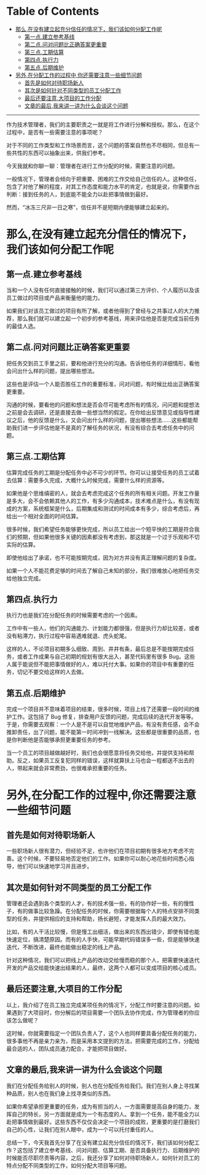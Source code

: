 
Table of Contents
=================

   * [那么,在没有建立起充分信任的情况下，我们该如何分配工作呢](#那么,在没有建立起充分信任的情况下，我们该如何分配工作呢)
      * [第一点\.建立参考基线](#第一点建立参考基线)
      * [第二点\.问对问题比正确答案更重要](#第二点问对问题比正确答案更重要)
      * [第三点\.工期估算](#第三点工期估算)
      * [第四点\.执行力](#第四点执行力)
      * [第五点\.后期维护](#第五点后期维护)
   * [另外,在分配工作的过程中,你还需要注意一些细节问题](#另外,在分配工作的过程中,你还需要注意一些细节问题)
      * [首先是如何对待职场新人](#首先是如何对待职场新人)
      * [其次是如何针对不同类型的员工分配工作](#其次是如何针对不同类型的员工分配工作)
      * [最后还要注意,大项目的工作分配](#最后还要注意,大项目的工作分配)
      * [文章的最后,我来讲一讲为什么会谈这个问题](#文章的最后,我来讲一讲为什么会谈这个问题)

***

作为技术管理者，我们的主要职责之一就是将工作进行分解和授权。那么，在这个过程中，是否有一些需要注意的事项呢？

对于不同的工作类型和工作场景而言，这个问题的答案自然也不尽相同，但总有一些共性的东西可以抽象出来，供我们参考。

今天我就和你聊一聊：管理者在进行工作分配的时候，需要注意的问题。

一般情况下，管理者会倾向于把重要、困难的工作交给自己信任的人。这种信任，包含了对他了解的程度，对其工作态度和能力水平的肯定，也就是说，你需要作出判断：接到任务的人，到底能不能全力以赴把事情做到最好。

然而，“冰冻三尺非一日之寒”，信任并不是短期内便能够建立起来的。

# 那么,在没有建立起充分信任的情况下，我们该如何分配工作呢

## 第一点\.建立参考基线

当和一个人没有任何直接接触的时候，我们可以通过第三方评价、个人履历以及该员工做过的项目或产品来衡量他的能力。

如果我们对该员工做过的项目有所了解，或者他得到了曾经与之共事过人的大力推荐，那么我们就可以建立起一个初步的参考基线，用来评估他是否是完成当前任务的最佳人选。

## 第二点\.问对问题比正确答案更重要

把任务交到员工手里之前，要和他进行充分的沟通。告诉他任务的详细情形，看他会问出什么样的问题，提出哪些想法。

这些也是评估一个人能否胜任工作的重要标准，问对问题，有时候比给出正确答案更重要。

沟通的时候，要看他的问题和想法是否会尽可能考虑所有的情况，问问题和提想法之前是会去调研，还是直接去做一些想当然的假定。在你给出反馈意见或指导性建议之后，他的反馈是什么，又会问出什么样的问题，提出哪些想法……这些都能帮助我们进一步评估他是不是真的了解任务的状况，有没有综合去考虑任务中的问题。

## 第三点\.工期估算

估算完成任务的工期是分配任务中必不可少的环节。你可以让接受任务的员工试着去估算：需要多久完成，大概什么时候完成，需要什么样的资源等。

如果他是个思维缜密的人，就会去考虑完成这个任务的所有相关问题。开发工作量是多大，会不会依赖其他人的工作，有多少沟通成本，技术难点是什么，有没有现成的方案，系统框架是什么，后期集成和测试的时间成本有多少，综合考虑后，再给出一个相对全面的时间估算。

很多时候，我们希望任务能够更快完成，所以员工给出一个短平快的工期是符合我们的预期，但如果他很多关键的因素都没有考虑到，那这就是一个过于乐观和不切实际的估算。

即使他给出了承诺，也不可能按期完成，因为对方并没有真正理解问题的复杂度。

如果一个人不能花费足够的时间去了解自己未知的部分，我们很难放心地把任务交给他独立完成。

## 第四点\.执行力

执行力也是我们在分配任务的时候需要考虑的一个因素。

工作中有一些人，他们的沟通能力、计划能力都很强，但是执行力却比较差，或者没有粘滞力，执行过程中容易遇难就退、虎头蛇尾。

这样的人，不论项目初期多么细致、周到、井井有条，最后总是不能按期完成任务，或者工作成果与自己初期的规划有很大出入，甚至代码里有很多 Bug。这些人属于能说但不能把事情做好的人，难以托付大事。如果你的项目中有重要的任务，切记不要交给这样的人去做。

## 第五点\.后期维护

完成一个项目并不意味着项目的结束，很多时候，项目上线了还需要一段时间的维护工作。这包括了 Bug 修复，排查用户反馈的问题，完成后续的迭代开发等等。于是，你需要去观察：一个人是不是可以自觉地维护产品，有没有责任感，会不会推卸责任，出了问题，能不能第一时间冲到一线解决。这些都是很重要的品质，也是你判断他是否能够承担更重要任务的参考。

当一个员工的项目越做越好时，我们也会很愿意将任务交给他，并提供支持和帮助。反之，如果员工反复犯同样的错误，这样就算扶上马也会一程都送不出去的人，带起来就会非常费劲，也很难承担重要的任务。

# 另外,在分配工作的过程中,你还需要注意一些细节问题

## 首先是如何对待职场新人

一些职场新人很有潜力，但经验不足，也许他们在项目初期有很多地方考虑不完善。这个时候，不要轻易地否定他们的工作。如果你可以耐心地花些时间悉心指导，他们可以快速地学习并且进步。

## 其次是如何针对不同类型的员工分配工作

管理者还会遇到各个类型的人才，有的技术强一些，有的协作好一些，有的慢性子，有的做事比较急躁。在分配任务的时候，你需要根据每个人的特点安排不同类型的任务，并提供相应的支持和帮助，扬长避短，才能发挥人员的最大效力。

比如，有的人干活比较慢，但是慢工出细活，做出来的东西出错少，即使有错也能快速定位，搞清楚原因。而有的人手快，可能早期代码错误多一些，但是能够快速迭代，不断改进，最终也能做出稳定的线上产品。

针对这种情况，我们可以把线上产品的改动交给慢而稳的那个人，把需要快速迭代开发的产品交给能快速出结果的人，最终，这两个人都可以变成项目的核心成员。

## 最后还要注意,大项目的工作分配

以上，我介绍了在员工独立完成某项任务的情况下，分配工作时要注意的问题。如果遇到了大项目时，你分解后的项目需要一个团队去协作完成，作为管理者的你应该怎么做呢？

这时候，你就需要指定一个团队负责人了，这个人也同样要具备分配任务的能力，很多事他不再是亲力亲为，而是采用本文提到的方法，把需要完成的工作，分配给最合适的人，团队成员通力配合，才能把项目做好。

## 文章的最后,我来讲一讲为什么会谈这个问题

我们在分配任务给别人的时候，别人也在分配任务给我们。我们在别人身上寻找某种品质，别人也在我们身上找寻类似的东西。

如果你希望承担更重要的任务，成为有担当的人，一方面需要提高自身的能力，发挥自己的特长，另一方面就是成为一个有态度的人。拿到一个任务，能不能全力以赴把事情做到最好。这些东西不仅仅会决定一个项目的成败，更重要的是打磨我们自己的心性，让我们在别人眼中，成为一个可以托付重任的人。

总结一下，今天我首先分享了在没有建立起充分信任的情况下，我们该如何分配工作？这包括了建立参考基线、问对问题、估算工期、是否具备执行力、后期维护的时候能否尽职尽责等内容，之后，我还分享了如何对待职场新人，如何针对员工的特点分配不同类型的工作，如何分配大项目等问题。
